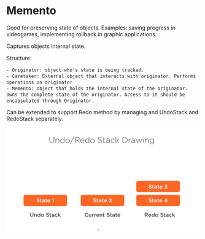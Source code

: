 ﻿# Memento

Good for preserving state of objects. Examples: saving progress in videogames, implementing rollback in graphic applications.

Captures objects internal state.

Structure:

	- Originator: object who's state is being tracked.
	- Caretaker: External object that interacts with originator. Performs operations on originator
	- Memento: object that holds the internal state of the originator. Owns the complete state of the originator. Access to it should be encapsulated through Originator.

Can be extended to support Redo method by managing and UndoStack and RedoStack separately.

![State stacks for Undo and Redo](MementoStateStacks.png "State stacks for Undo and Redo")